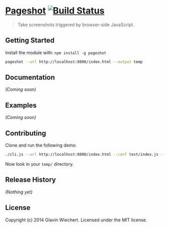 # [Pageshot](https://github.com/Glavin001/pageshot) [![Build Status](https://secure.travis-ci.org/Glavin001/pageshot.png?branch=master)](http://travis-ci.org/Glavin001/pageshot)

> Take screenshots triggered by browser-side JavaScript.

## Getting Started

Install the module with: `npm install -g pageshot`

```bash
pageshot --url http://localhost:8000/index.html --output temp
```


## Documentation
_(Coming soon)_

## Examples
_(Coming soon)_

## Contributing

Clone and run the following demo:

```bash
./cli.js --url http://localhost:8000/index.html --conf test/index.js --output temp/
```

Now look in your `temp/` directory.

## Release History
_(Nothing yet)_

## License
Copyright (c) 2014 Glavin Wiechert. Licensed under the MIT license.
